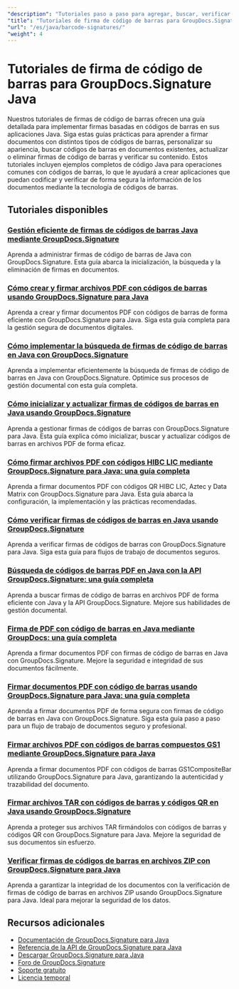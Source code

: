 ```yaml
---
"description": "Tutoriales paso a paso para agregar, buscar, verificar y administrar firmas de códigos de barras en documentos usando GroupDocs.Signature para Java."
"title": "Tutoriales de firma de código de barras para GroupDocs.Signature Java"
"url": "/es/java/barcode-signatures/"
"weight": 4
---
```


# Tutoriales de firma de código de barras para GroupDocs.Signature Java

Nuestros tutoriales de firmas de código de barras ofrecen una guía detallada para implementar firmas basadas en códigos de barras en sus aplicaciones Java. Siga estas guías prácticas para aprender a firmar documentos con distintos tipos de códigos de barras, personalizar su apariencia, buscar códigos de barras en documentos existentes, actualizar o eliminar firmas de código de barras y verificar su contenido. Estos tutoriales incluyen ejemplos completos de código Java para operaciones comunes con códigos de barras, lo que le ayudará a crear aplicaciones que puedan codificar y verificar de forma segura la información de los documentos mediante la tecnología de códigos de barras.

## Tutoriales disponibles

### [Gestión eficiente de firmas de códigos de barras Java mediante GroupDocs.Signature](./java-barcode-signature-management-groupdocs-signature/)
Aprenda a administrar firmas de código de barras de Java con GroupDocs.Signature. Esta guía abarca la inicialización, la búsqueda y la eliminación de firmas en documentos.

### [Cómo crear y firmar archivos PDF con códigos de barras usando GroupDocs.Signature para Java](./create-sign-pdfs-groupdocs-barcode-java/)
Aprenda a crear y firmar documentos PDF con códigos de barras de forma eficiente con GroupDocs.Signature para Java. Siga esta guía completa para la gestión segura de documentos digitales.

### [Cómo implementar la búsqueda de firmas de código de barras en Java con GroupDocs.Signature](./implement-barcode-signature-search-groupdocs-signature-java/)
Aprenda a implementar eficientemente la búsqueda de firmas de código de barras en Java con GroupDocs.Signature. Optimice sus procesos de gestión documental con esta guía completa.

### [Cómo inicializar y actualizar firmas de códigos de barras en Java usando GroupDocs.Signature](./java-groupdocs-signature-barcode-initialize-update/)
Aprenda a gestionar firmas de códigos de barras con GroupDocs.Signature para Java. Esta guía explica cómo inicializar, buscar y actualizar códigos de barras en archivos PDF de forma eficaz.

### [Cómo firmar archivos PDF con códigos HIBC LIC mediante GroupDocs.Signature para Java: una guía completa](./sign-pdfs-hibc-lic-codes-groupdocs-java/)
Aprenda a firmar documentos PDF con códigos QR HIBC LIC, Aztec y Data Matrix con GroupDocs.Signature para Java. Esta guía abarca la configuración, la implementación y las prácticas recomendadas.

### [Cómo verificar firmas de códigos de barras en Java usando GroupDocs.Signature](./verify-barcode-signatures-groupdocs-signature-java/)
Aprenda a verificar firmas de códigos de barras con GroupDocs.Signature para Java. Siga esta guía para flujos de trabajo de documentos seguros.

### [Búsqueda de códigos de barras PDF en Java con la API GroupDocs.Signature: una guía completa](./java-pdf-barcode-search-groupdocs-signature-api/)
Aprenda a buscar firmas de código de barras en archivos PDF de forma eficiente con Java y la API GroupDocs.Signature. Mejore sus habilidades de gestión documental.

### [Firma de PDF con código de barras en Java mediante GroupDocs: una guía completa](./java-pdf-signing-barcode-groupdocs/)
Aprenda a firmar documentos PDF con firmas de código de barras en Java con GroupDocs.Signature. Mejore la seguridad e integridad de sus documentos fácilmente.

### [Firmar documentos PDF con código de barras usando GroupDocs.Signature para Java: una guía completa](./sign-pdf-barcode-groupdocs-signature-java/)
Aprenda a firmar documentos PDF de forma segura con firmas de código de barras en Java con GroupDocs.Signature. Siga esta guía paso a paso para un flujo de trabajo de documentos seguro y profesional.

### [Firmar archivos PDF con códigos de barras compuestos GS1 mediante GroupDocs.Signature para Java](./sign-pdf-gs1compositebar-barcode-groupdocs-signature-java/)
Aprenda a firmar documentos PDF con códigos de barras GS1CompositeBar utilizando GroupDocs.Signature para Java, garantizando la autenticidad y trazabilidad del documento.

### [Firmar archivos TAR con códigos de barras y códigos QR en Java usando GroupDocs.Signature](./sign-tar-archives-barcode-qr-code-java/)
Aprenda a proteger sus archivos TAR firmándolos con códigos de barras y códigos QR con GroupDocs.Signature para Java. Mejore la seguridad de sus documentos sin esfuerzo.

### [Verificar firmas de códigos de barras en archivos ZIP con GroupDocs.Signature para Java](./verify-barcode-signatures-zip-groupdocs-signature-java/)
Aprenda a garantizar la integridad de los documentos con la verificación de firmas de código de barras en archivos ZIP usando GroupDocs.Signature para Java. Ideal para mejorar la seguridad de los datos.

## Recursos adicionales

- [Documentación de GroupDocs.Signature para Java](https://docs.groupdocs.com/signature/java/)
- [Referencia de la API de GroupDocs.Signature para Java](https://reference.groupdocs.com/signature/java/)
- [Descargar GroupDocs.Signature para Java](https://releases.groupdocs.com/signature/java/)
- [Foro de GroupDocs.Signature](https://forum.groupdocs.com/c/signature)
- [Soporte gratuito](https://forum.groupdocs.com/)
- [Licencia temporal](https://purchase.groupdocs.com/temporary-license/)